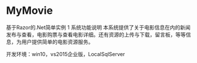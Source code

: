 # MyMovie
基于Razor的.Net简单实例
1 系统功能说明
本系统提供了关于电影信息在内的新闻发布与查看，电影购票与查看电影详细。还有资源的上传与下载，留言板，等等信息，为用户提供简单的电影资源服务。

开发环境：win10，vs2015企业版，LocalSqlServer
